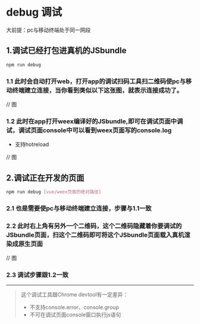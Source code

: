 # debug 调试

大前提：pc与移动终端处于同一网段

## 1.调试已经打包进真机的JSbundle

```bash
npm run debug
```

### 1.1 此时会自动打开web，打开app的调试扫码工具扫二维码使pc与移动终端建立连接，当你看到类似以下这张图，就表示连接成功了。

// 图

### 1.2 此时在app打开weex编译好的JSbundle,即可在调试页面中调试，调试页面console中可以看到weex页面写的console.log
- 支持hotreload

// 图 



## 2.调试正在开发的页面
```bash
npm run debug [vue/weex页面的绝对路径]
```
### 2.1 也是需要使pc与移动终端建立连接，步骤与1.1一致

### 2.2 此时右上角有另外一个二维码，这个二维码隐藏着你要调试的JSbundle页面，扫这个二维码即可将这个JSbundle页面载入真机渲染成原生页面
// 图
### 2.3 调试步骤跟1.2一致





------

> 这个调试工具跟Chrome devtool有一定差异：
> - 不支持console.error、console.group 
> - 不可在调试页面console窗口执行js语句